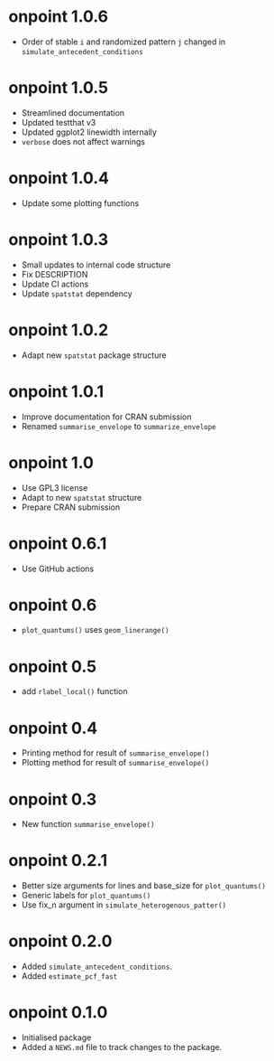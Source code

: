 # onpoint 1.0.6
* Order of stable `i` and randomized pattern `j` changed in `simulate_antecedent_conditions`

# onpoint 1.0.5
* Streamlined documentation
* Updated testthat v3
* Updated ggplot2 linewidth internally
* `verbose` does not affect warnings

# onpoint 1.0.4
* Update some plotting functions

# onpoint 1.0.3
* Small updates to internal code structure
* Fix DESCRIPTION
* Update CI actions
* Update `spatstat` dependency

# onpoint 1.0.2
* Adapt new `spatstat` package structure

# onpoint 1.0.1
* Improve documentation for CRAN submission
* Renamed `summarise_envelope` to `summarize_envelope`

# onpoint 1.0
* Use GPL3 license
* Adapt to new `spatstat` structure
* Prepare CRAN submission

# onpoint 0.6.1
* Use GitHub actions

# onpoint 0.6
* `plot_quantums()` uses `geom_linerange()`

# onpoint 0.5
* add `rlabel_local()` function

# onpoint 0.4
* Printing method for result of `summarise_envelope()`
* Plotting method for result of `summarise_envelope()`

# onpoint 0.3
* New function `summarise_envelope()`

# onpoint 0.2.1
* Better size arguments for lines and base_size for `plot_quantums()`
* Generic labels for `plot_quantums()`
* Use fix_n argument in `simulate_heterogenous_patter()`

# onpoint 0.2.0
* Added `simulate_antecedent_conditions`.
* Added `estimate_pcf_fast`

# onpoint 0.1.0
* Initialised package
* Added a `NEWS.md` file to track changes to the package.
